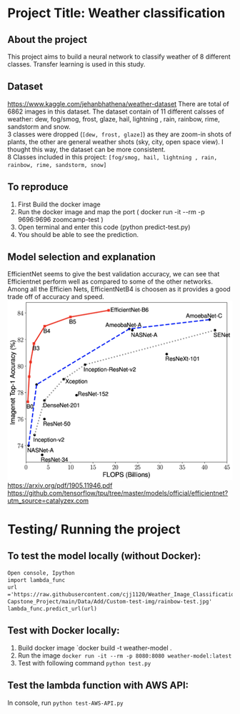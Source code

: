 # Project Title: Weather classification 

## About the project 
This project aims to build a neural network to classify weather of 8 different classes. Transfer learning is used in this study. 

## Dataset 
https://www.kaggle.com/jehanbhathena/weather-dataset
There are total of 6862 images in this dataset. 
The dataset contain of 11 different calsses of weather:  dew, fog/smog, frost, glaze, hail, lightning , rain, rainbow, rime, sandstorm and snow. <br>
3 classes were dropped (`[dew, frost, glaze]`) as they are zoom-in shots of plants, the other are general weather shots (sky, city, open space view). I thought this way, the dataset can be more consistent. <br>
8 Classes included in this project: `[fog/smog, hail, lightning , rain, rainbow, rime, sandstorm, snow]`

## To reproduce 
1. First Build the docker image 
2. Run the docker image and map the port ( docker run -it --rm -p 9696:9696 zoomcamp-test )
3. Open terminal and enter this code (python predict-test.py)
4. You should be able to see the prediction. 


## Model selection and explanation 
EfficientNet seems to give the best validation accuracy, we can see that Efficientnet perform well as compared to some of the other networks. Among all the Efficien Nets, EfficientNetB4 is choosen as it provides a good trade off of accuracy and speed. 
![Network](Asset/model-comparison2.png)
https://arxiv.org/pdf/1905.11946.pdf 
https://github.com/tensorflow/tpu/tree/master/models/official/efficientnet?utm_source=catalyzex.com


# Testing/ Running the project 
 
## To test the model locally (without Docker): 
```
Open console, Ipython 
import lambda_func
url ='https://raw.githubusercontent.com/cjj1120/Weather_Image_Classification-Capstone_Project/main/Data/Add/Custom-test-img/rainbow-test.jpg'
lambda_func.predict_url(url)
```


## Test with Docker locally:

1. Build docker image `docker build -t weather-model .  
2. Run the image `docker run -it --rm -p 8080:8080 weather-model:latest`
3. Test with following command `python test.py` 

## Test the lambda function with AWS API: 
In console, run `python test-AWS-API.py`